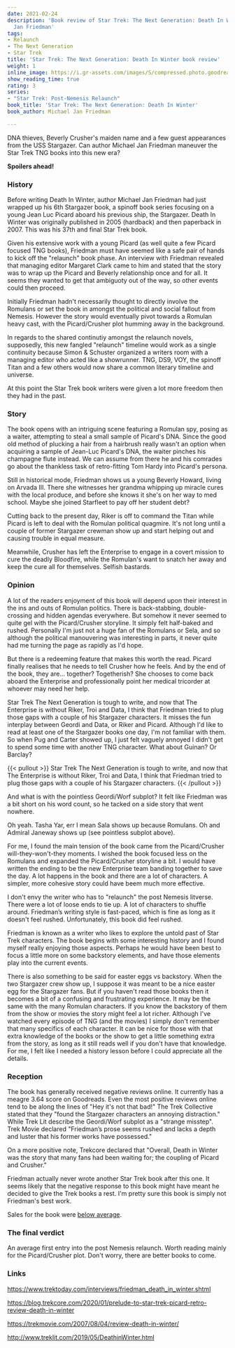 ```yaml
---
date: 2021-02-24
description: 'Book review of Star Trek: The Next Generation: Death In Winter by Michael
  Jan Friedman'
tags:
- Relaunch
- The Next Generation
- Star Trek
title: 'Star Trek: The Next Generation: Death In Winter book review'
weight: 1
inline_image: https://i.gr-assets.com/images/S/compressed.photo.goodreads.com/books/1403347818l/552163.jpg
show_reading_time: true
rating: 3
series: 
- "Star Trek: Post-Nemesis Relaunch"
book_title: 'Star Trek: The Next Generation: Death In Winter'
book_author: Michael Jan Friedman

---
```

DNA thieves, Beverly Crusher's maiden name and a few guest appearances from the USS Stargazer. Can author Michael Jan Friedman maneuver the Star Trek TNG books into this new era?

**Spoilers ahead!**

<!--more-->

### History

Before writing Death In Winter, author Michael Jan Friedman had just wrapped up his 6th Stargazer book, a spinoff book series focusing on a young Jean Luc Picard aboard his previous ship, the Stargazer. Death In Winter was originally published in 2005 (hardback) and then paperback in 2007. This was his 37th and final Star Trek book.

Given his extensive work with a young Picard (as well quite a few Picard focused TNG books), Friedman must have seemed like a safe pair of hands to kick off the "relaunch" book phase. An interview with Friedman revealed that managing editor Margaret Clark came to him and stated that the story was to wrap up the Picard and Beverly relationship once and for all. It seems they wanted to get that ambiguoty out of the way, so other events could then proceed.

Initially Friedman hadn't necessarily thought to directly involve the Romulans or set the book in amongst the political and social fallout from Nemesis. However the story would eventually pivot towards a Romulan heavy cast, with the Picard/Crusher plot humming away in the background.

In regards to the shared continutiy amongst the relaunch novels, supposedly, this new fangled "relaunch" timeline would work as a single continuity because Simon & Schuster organized a writers room with a managing editor who acted like a showrunner. TNG, DS9, VOY, the spinoff Titan and a few others would now share a common literary timeline and universe.

At this point the Star Trek book writers were given a lot more freedom then they had in the past.  

### Story

The book opens with an intriguing scene featuring a Romulan spy, posing as a waiter, attempting to steal a small sample of Picard's DNA. Since the good old method of plucking a hair from a hairbrush really wasn't an option when acquiring a sample of Jean-Luc Picard's DNA, the waiter pinches his champagne flute instead. We can assume from there he and his comrades go about the thankless task of retro-fitting Tom Hardy into Picard's persona. 

Still in historical mode, Friedman shows us a young Beverly Howard, living on Arvada III. There she witnesses her grandma whipping up miracle cures with the local produce, and before she knows it she's on her way to med school. Maybe she joined Starfleet to pay off her student debt?  

Cutting back to the present day, Riker is off to command the Titan while Picard is left to deal with the Romulan political quagmire. It's not long until a couple of former Stargazer crewman show up and start helping out and causing trouble in equal measure.

Meanwhile, Crusher has left the Enterprise to engage in a covert mission to cure the deadly Bloodfire, while the Romulan's want to snatch her away and keep the cure all for themselves. Selfish bastards.

### Opinion

A lot of the readers enjoyment of this book will depend upon their interest in the ins and outs of Romulan politics. There is back-stabbing, double-crossing and hidden agendas everywhere. But somehow it never seemed to quite gel with the Picard/Crusher storyline. It simply felt half-baked and rushed. Personally I'm just not a huge fan of the Romulans or Sela, and so although the political manouvering was interesting in parts, it never quite had me turning the page as rapidly as I'd hope.

But there is a redeeming feature that makes this worth the read. Picard finally realises that he needs to tell Crusher how he feels. And by the end of the book, they are... together? Togetherish? She chooses to come back aboard the Enterprise and professionally point her medical tricorder at whoever may need her help.

Star Trek The Next Generation is tough to write, and now that The Enterprise is without Riker, Troi and Data, I think that Friedman tried to plug those gaps with a couple of his Stargazer characters. It misses the fun interplay between Geordi and Data, or Riker and Picard. Although I'd like to read at least one of the Stargazer books one day, I'm not familiar with them. So when Pug and Carter showed up, I just felt vaguely annoyed I didn't get to spend some time with another TNG character. What about Guinan? Or Barclay? 

{{< pullout >}}
Star Trek The Next Generation is tough to write, and now that The Enterprise is without Riker, Troi and Data, I think that Friedman tried to plug those gaps with a couple of his Stargazer characters. 
{{< /pullout >}}

And what is with the pointless Geordi/Worf subplot? It felt like Friedman was a bit short on his word count, so he tacked on a side story that went nowhere.

Oh yeah. Tasha Yar, err I mean Sala shows up because Romulans. Oh and Admiral Janeway shows up (see pointless subplot above).

For me, I found the main tension of the book came from the Picard/Crusher will-they-won't-they moments. I wished the book focused less on the Romulans and expanded the Picard/Crusher storyline a bit. I would have written the ending to be the new Enterprise team banding together to save the day. A lot happens in the book and there are a lot of characters. A simpler, more cohesive story could have beem much more effective.

I don't envy the writer who has to "relaunch" the post Nemesis litverse. There were a lot of loose ends to tie up. A lot of characters to shuffle around. Friedman’s writing style is fast-paced, which is fine as long as it doesn't feel rushed. Unfortunately, this book did feel rushed. 

Friedman is known as a writer who likes to explore the untold past of Star Trek characters. The book begins with some interesting history and I found myself really enjoying those aspects. Perhaps he would have been best to focus a little more on some backstory elements, and have those elements play into the current events.

There is also something to be said for easter eggs vs backstory. When the two Stargazer crew show up, I suppose it was meant to be a nice easter egg for the Stargazer fans. But if you haven't read those books then it becomes a bit of a confusing and frustrating experience. It may be the same with the many Romulan characters. If you know the backstory of them from the show or movies the story might feel a lot richer. Although I've watched every episode of TNG (and the movies) I simply don't remember that many specifics of each character. It can be nice for those with that extra knowledge of the books or the show to get a little something extra from the story, as long as it still reads well if you don't have that knowledge. For me, I felt like I needed a history lesson before I could appreciate all the details.

### Reception

The book has generally received negative reviews online. It currently has a  meagre 3.64 score on Goodreads. Even the most positive reviews online tend to be along the lines of "Hey it's not that bad!" The Trek Collective stated that they "found the Stargazer characters an annoying distraction." While Trek Lit describe the Geordi/Worf subplot as a "strange misstep". Trek Movie declared "Friedman’s prose seems rushed and lacks a depth and luster that his former works have possessed."

On a more positive note, Trekcore declared that "Overall, Death in Winter was the story that many fans had been waiting for; the coupling of Picard and Crusher." 

Friedman actually never wrote another Star Trek book after this one. It seems likely that the negative response to this book might have meant he decided to give the Trek books a rest. I'm pretty sure this book is simply not Friedman's best work. 

Sales for the book were [below average](/about/sales-data).

### The final verdict

An average first entry into the post Nemesis relaunch. Worth reading mainly for the Picard/Crusher plot. Don't worry, there are better books to come.

### Links

https://www.trektoday.com/interviews/friedman_death_in_winter.shtml

https://blog.trekcore.com/2020/01/prelude-to-star-trek-picard-retro-review-death-in-winter

https://trekmovie.com/2007/08/04/review-death-in-winter/

http://www.treklit.com/2019/05/DeathinWinter.html